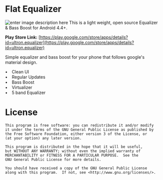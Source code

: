 # Flat Equalizer

![enter image description here](https://github.com/JazibOfficial/Equalizer/blob/master/Resources/Comp%201%20%280-00-00-00%29.jpg?raw=true)
This is a light weight, open source Equalizer & Bass Boost for Android 4.4+.

**Play Store Link:** [https://play.google.com/store/apps/details?id=ultron.equalizer](https://play.google.com/store/apps/details?id=ultron.equalizer)

Simple equalizer and bass boost for your phone that follows google's material design.  
  
• Clean UI  
• Regular Updates  
• Bass Boost  
• Virtualizer  
• 5 band Equalizer

# License

    This program is free software: you can redistribute it and/or modify
    it under the terms of the GNU General Public License as published by
    the Free Software Foundation, either version 3 of the License, or
    (at your option) any later version.

    This program is distributed in the hope that it will be useful,
    but WITHOUT ANY WARRANTY; without even the implied warranty of
    MERCHANTABILITY or FITNESS FOR A PARTICULAR PURPOSE.  See the
    GNU General Public License for more details.

    You should have received a copy of the GNU General Public License
    along with this program.  If not, see <http://www.gnu.org/licenses/>.
